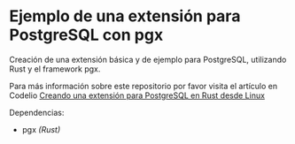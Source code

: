 # Ejemplo de una extensión para PostgreSQL con pgx

Creación de una extensión básica y de ejemplo para PostgreSQL, utilizando Rust y el framework pgx.

Para más información sobre este repositorio por favor visita el artículo en Codelio [Creando una extensión para PostgreSQL en Rust desde Linux]()

Dependencias:

-   pgx _(Rust)_
